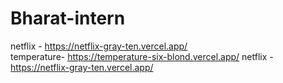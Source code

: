 # Bharat-intern
netflix - https://netflix-gray-ten.vercel.app/      
temperature-       https://temperature-six-blond.vercel.app/
netflix -https://netflix-gray-ten.vercel.app/
